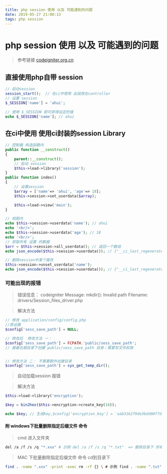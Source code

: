 ```yaml
---
title: php session 使用 以及 可能遇到的问题
date: 2019-05-27 21:00:13
tags: php session
---
```


# php session 使用 以及 可能遇到的问题
> 参考链接 [codeigniter.org.cn](http://codeigniter.org.cn/userguide2/libraries/sessions.html)

## 直接使用php自带 session

``` php
// 启动session
session_start();  // 在ci中使用 此段放在controller
// 设置 session
$_SESSION['name'] = 'ahui';

// 使用 $_SESSION 即可获得设定的值
echo $_SESSION['name']; // ahui
```

## 在ci中使用  使用ci封装的session Library

``` php
// 控制器 构造函数内
public function __construct()
{
    parent::__construct();
    // 启动 session
    $this->load->library('session');
}
public function index()
{
    // 设置session
    $array = ['name'=> 'ahui', 'age'=> 18];
    $this->session->set_userdata($array);

    $this->load->view('main');
}

// 视图内 
echo $this->session->userdata('name'); // ahui
echo '<br/>';
echo $this->session->userdata('age'); // 18
echo '<br/>';
// 获取所有 设置 的数据
$arr = $this->session->all_userdata(); // 返回一个数组
echo json_encode($this->session->userdata()); // {"__ci_last_regenerate":1554706967,"name":"ahui","age":17}

// 删除session中某个属性
$this->session->unset_userdata('name');
echo json_encode($this->session->userdata()); // {"__ci_last_regenerate":1554716132,"age":17}
```

### 可能出现的报错

> 错误信息： codeigniter Message: mkdir(): Invalid path  Filename: drivers/Session_files_driver.php

> 解决方法
``` php
// 修改 application/config/config.php
//原设置 
$config['sess_save_path'] = NULL;

// 修改后  修改方法 一：
$config['sess_save_path'] = FCPATH.'public/sess_save_path';
// 接着在跟目录下创建 public/sess_save_path 目录；需要写文件权限


// 修改方法 二： 不需要额外创建目录
$config['sess_save_path'] = sys_get_temp_dir();
```

> 自动加载session 报错

> 解决方法
``` php
$this->load->library('encryption');

$key = bin2hex($this->encryption->create_key(16));

echo $key; // 生成key,$config['encryption_key'] = 'aab3162f9de3bdd00f7dd52662fed21d';

```

#### 附 windows下批量删除指定后缀文件 命令

> cmd 进入文件夹
``` bash
del /a /f /s /q "*.xxx" # 示例 del /a /f /s /q "*.txt"  => 删除目录下 所有txt后缀文件
```

> MAC 下批量删除指定后缀文件 命令
> cd到目录下
``` bash
find . -name ".xxx" -print -exec rm -rf {} \ # 示例 find . -name ".txt" -print -exec rm -rf {} \ 删除目录下 所有txt后缀文件
```